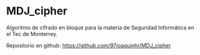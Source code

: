 # MDJ_cipher
Algoritmo de cifrado en bloque para la materia de Seguridad Informática en el Tec de Monterrey.

Repositorio en github:
https://github.com/97joaquinhr/MDJ_cipher